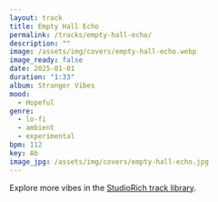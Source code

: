 ```yaml
---
layout: track
title: Empty Hall Echo
permalink: /tracks/empty-hall-echo/
description: ""
image: /assets/img/covers/empty-hall-echo.webp
image_ready: false
date: 2025-01-01
duration: "1:33"
album: Stranger Vibes
mood:
  - Hopeful
genre:
  - lo-fi
  - ambient
  - experimental
bpm: 112
key: Ab
image_jpg: /assets/img/covers/empty-hall-echo.jpg
---
```


Explore more vibes in the [StudioRich track library](/tracks/).
